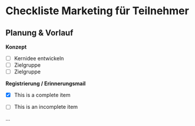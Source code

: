 # Checkliste Marketing für Teilnehmer

## Planung & Vorlauf

**Konzept**
- [ ] Kernidee entwickeln
- [ ] Zielgruppe
- [ ] Zielgruppe

**Registrierung / Erinnerungsmail**
- [x] This is a complete item
- [ ] This is an incomplete item


...
